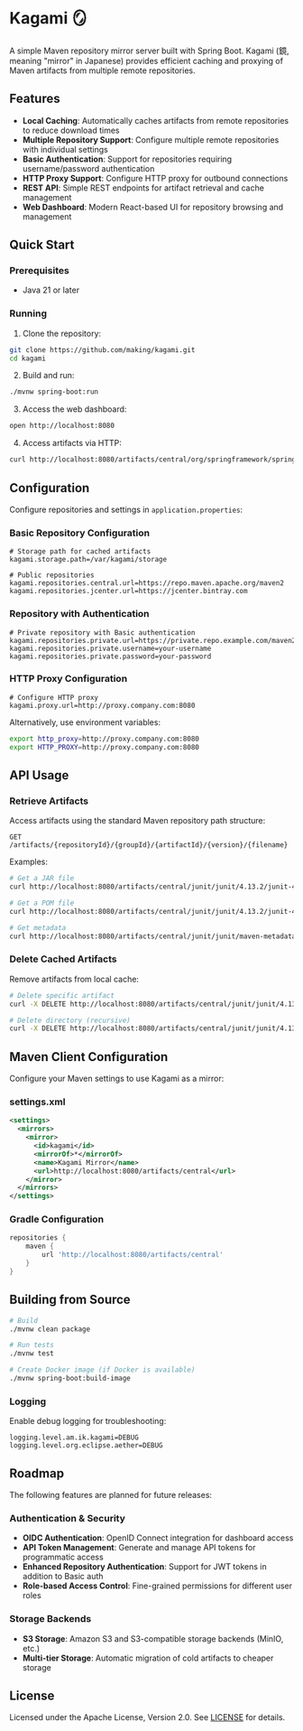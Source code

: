 # Kagami 🪞

A simple Maven repository mirror server built with Spring Boot. Kagami (鏡, meaning "mirror" in Japanese) provides efficient caching and proxying of Maven artifacts from multiple remote repositories.

## Features

- **Local Caching**: Automatically caches artifacts from remote repositories to reduce download times
- **Multiple Repository Support**: Configure multiple remote repositories with individual settings
- **Basic Authentication**: Support for repositories requiring username/password authentication
- **HTTP Proxy Support**: Configure HTTP proxy for outbound connections
- **REST API**: Simple REST endpoints for artifact retrieval and cache management
- **Web Dashboard**: Modern React-based UI for repository browsing and management

## Quick Start

### Prerequisites

- Java 21 or later

### Running

1. Clone the repository:
```bash
git clone https://github.com/making/kagami.git
cd kagami
```

2. Build and run:
```bash
./mvnw spring-boot:run
```

3. Access the web dashboard:
```bash
open http://localhost:8080
```

4. Access artifacts via HTTP:
```bash
curl http://localhost:8080/artifacts/central/org/springframework/spring-core/6.0.0/spring-core-6.0.0.jar
```

## Configuration

Configure repositories and settings in `application.properties`:

### Basic Repository Configuration

```properties
# Storage path for cached artifacts
kagami.storage.path=/var/kagami/storage

# Public repositories
kagami.repositories.central.url=https://repo.maven.apache.org/maven2
kagami.repositories.jcenter.url=https://jcenter.bintray.com
```

### Repository with Authentication

```properties
# Private repository with Basic authentication
kagami.repositories.private.url=https://private.repo.example.com/maven2
kagami.repositories.private.username=your-username
kagami.repositories.private.password=your-password
```

### HTTP Proxy Configuration

```properties
# Configure HTTP proxy
kagami.proxy.url=http://proxy.company.com:8080
```

Alternatively, use environment variables:
```bash
export http_proxy=http://proxy.company.com:8080
export HTTP_PROXY=http://proxy.company.com:8080
```

## API Usage

### Retrieve Artifacts

Access artifacts using the standard Maven repository path structure:

```
GET /artifacts/{repositoryId}/{groupId}/{artifactId}/{version}/{filename}
```

Examples:
```bash
# Get a JAR file
curl http://localhost:8080/artifacts/central/junit/junit/4.13.2/junit-4.13.2.jar

# Get a POM file
curl http://localhost:8080/artifacts/central/junit/junit/4.13.2/junit-4.13.2.pom

# Get metadata
curl http://localhost:8080/artifacts/central/junit/junit/maven-metadata.xml
```

### Delete Cached Artifacts

Remove artifacts from local cache:

```bash
# Delete specific artifact
curl -X DELETE http://localhost:8080/artifacts/central/junit/junit/4.13.2/junit-4.13.2.jar

# Delete directory (recursive)
curl -X DELETE http://localhost:8080/artifacts/central/junit/junit/4.13.2/
```

## Maven Client Configuration

Configure your Maven settings to use Kagami as a mirror:

### settings.xml

```xml
<settings>
  <mirrors>
    <mirror>
      <id>kagami</id>
      <mirrorOf>*</mirrorOf>
      <name>Kagami Mirror</name>
      <url>http://localhost:8080/artifacts/central</url>
    </mirror>
  </mirrors>
</settings>
```

### Gradle Configuration

```gradle
repositories {
    maven {
        url 'http://localhost:8080/artifacts/central'
    }
}
```

## Building from Source

```bash
# Build
./mvnw clean package

# Run tests
./mvnw test

# Create Docker image (if Docker is available)
./mvnw spring-boot:build-image
```

### Logging

Enable debug logging for troubleshooting:

```properties
logging.level.am.ik.kagami=DEBUG
logging.level.org.eclipse.aether=DEBUG
```

## Roadmap

The following features are planned for future releases:

### Authentication & Security
- **OIDC Authentication**: OpenID Connect integration for dashboard access
- **API Token Management**: Generate and manage API tokens for programmatic access
- **Enhanced Repository Authentication**: Support for JWT tokens in addition to Basic auth
- **Role-based Access Control**: Fine-grained permissions for different user roles

### Storage Backends
- **S3 Storage**: Amazon S3 and S3-compatible storage backends (MinIO, etc.)
- **Multi-tier Storage**: Automatic migration of cold artifacts to cheaper storage

## License

Licensed under the Apache License, Version 2.0. See [LICENSE](LICENSE) for details.

